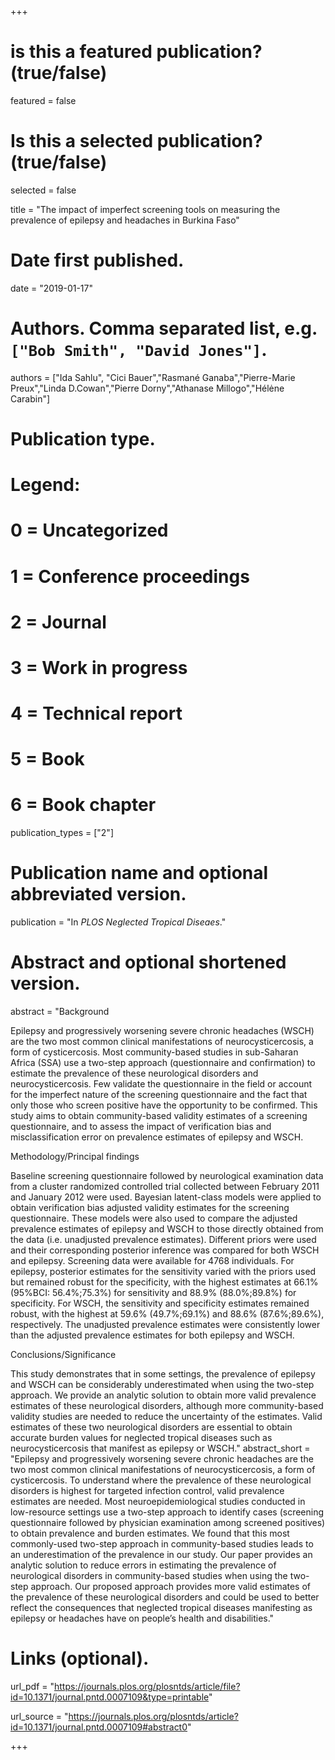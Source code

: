 +++
# is this a featured publication? (true/false)
featured = false
# Is this a selected publication? (true/false)
selected = false


title = "The impact of imperfect screening tools on measuring the prevalence of epilepsy and headaches in Burkina Faso"

# Date first published.
date = "2019-01-17"

# Authors. Comma separated list, e.g. `["Bob Smith", "David Jones"]`.
authors = ["Ida Sahlu", "Cici Bauer","Rasmané Ganaba","Pierre-Marie Preux","Linda D.Cowan","Pierre Dorny","Athanase Millogo","Hélėne Carabin"]

# Publication type.
# Legend:
# 0 = Uncategorized
# 1 = Conference proceedings
# 2 = Journal
# 3 = Work in progress
# 4 = Technical report
# 5 = Book
# 6 = Book chapter
publication_types = ["2"]

# Publication name and optional abbreviated version.
publication = "In *PLOS Neglected Tropical Diseaes*."

# Abstract and optional shortened version.
abstract = "Background

Epilepsy and progressively worsening severe chronic headaches (WSCH) are the two most common clinical manifestations of neurocysticercosis, a form of cysticercosis. Most community-based studies in sub-Saharan Africa (SSA) use a two-step approach (questionnaire and confirmation) to estimate the prevalence of these neurological disorders and neurocysticercosis. Few validate the questionnaire in the field or account for the imperfect nature of the screening questionnaire and the fact that only those who screen positive have the opportunity to be confirmed. This study aims to obtain community-based validity estimates of a screening questionnaire, and to assess the impact of verification bias and misclassification error on prevalence estimates of epilepsy and WSCH.

Methodology/Principal findings

Baseline screening questionnaire followed by neurological examination data from a cluster randomized controlled trial collected between February 2011 and January 2012 were used. Bayesian latent-class models were applied to obtain verification bias adjusted validity estimates for the screening questionnaire. These models were also used to compare the adjusted prevalence estimates of epilepsy and WSCH to those directly obtained from the data (i.e. unadjusted prevalence estimates). Different priors were used and their corresponding posterior inference was compared for both WSCH and epilepsy. Screening data were available for 4768 individuals. For epilepsy, posterior estimates for the sensitivity varied with the priors used but remained robust for the specificity, with the highest estimates at 66.1% (95%BCI: 56.4%;75.3%) for sensitivity and 88.9% (88.0%;89.8%) for specificity. For WSCH, the sensitivity and specificity estimates remained robust, with the highest at 59.6% (49.7%;69.1%) and 88.6% (87.6%;89.6%), respectively. The unadjusted prevalence estimates were consistently lower than the adjusted prevalence estimates for both epilepsy and WSCH.

Conclusions/Significance

This study demonstrates that in some settings, the prevalence of epilepsy and WSCH can be considerably underestimated when using the two-step approach. We provide an analytic solution to obtain more valid prevalence estimates of these neurological disorders, although more community-based validity studies are needed to reduce the uncertainty of the estimates. Valid estimates of these two neurological disorders are essential to obtain accurate burden values for neglected tropical diseases such as neurocysticercosis that manifest as epilepsy or WSCH."
abstract_short = "Epilepsy and progressively worsening severe chronic headaches are the two most common clinical manifestations of neurocysticercosis, a form of cysticercosis. To understand where the prevalence of these neurological disorders is highest for targeted infection control, valid prevalence estimates are needed. Most neuroepidemiological studies conducted in low-resource settings use a two-step approach to identify cases (screening questionnaire followed by physician examination among screened positives) to obtain prevalence and burden estimates. We found that this most commonly-used two-step approach in community-based studies leads to an underestimation of the prevalence in our study. Our paper provides an analytic solution to reduce errors in estimating the prevalence of neurological disorders in community-based studies when using the two-step approach. Our proposed approach provides more valid estimates of the prevalence of these neurological disorders and could be used to better reflect the consequences that neglected tropical diseases manifesting as epilepsy or headaches have on people’s health and disabilities."


# Links (optional).
url_pdf = "https://journals.plos.org/plosntds/article/file?id=10.1371/journal.pntd.0007109&type=printable"

url_source = "https://journals.plos.org/plosntds/article?id=10.1371/journal.pntd.0007109#abstract0"


+++


